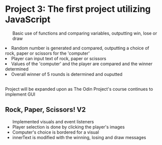 <h1>Project 3: The first project utilizing JavaScript</h1>
<ul>Basic use of functions and comparing variables, outputting win, lose or draw</ul>
    <li>Random number is generated and compared, outputting a choice of rock, paper or scissors for the 'computer'</li>
    <li>Player can input text of rock, paper or scissors</li>
    <li>Values of the 'computer' and the player are compared and the winner determined</li>
    <li>Overall winner of 5 rounds is determined and ouputted</li><br>
<p>Project will be expanded upon as The Odin Project's course continues to implement GUI</p>

<h2>Rock, Paper, Scissors! V2</h2>
<ul>Implemented visuals and event listeners
    <li>Player selection is done by clicking the player's images</li>
    <li>Computer's choice is bordered for a visual</li>
    <li>innerText is modified with the winning, losing and draw messages</li>
</ul>
